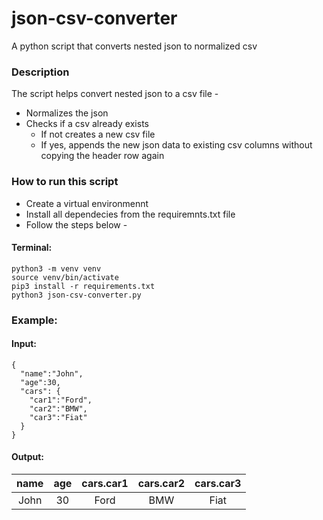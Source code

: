 # json-csv-converter

A python script that converts nested json to normalized csv

### Description

The script helps convert nested json to a csv file -

- Normalizes the json
- Checks if a csv already exists
  - If not creates a new csv file
  - If yes, appends the new json data to existing csv columns without copying the header row again

### How to run this script

- Create a virtual environmennt
- Install all dependecies from the requiremnts.txt file
- Follow the steps below -

#### Terminal:

```
python3 -m venv venv
source venv/bin/activate
pip3 install -r requirements.txt
python3 json-csv-converter.py
```

### Example:

#### Input:

```
{
  "name":"John",
  "age":30,
  "cars": {
    "car1":"Ford",
    "car2":"BMW",
    "car3":"Fiat"
  }
}
```

#### Output:

| name | age | cars.car1 | cars.car2 | cars.car3 |
| :--: | :-: | :-------: | :-------: | :-------: |
| John | 30  |   Ford    |    BMW    |   Fiat    |

